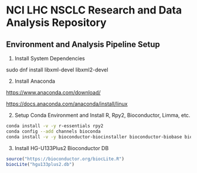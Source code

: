 # NCI LHC NSCLC Research and Data Analysis Repository

## Environment and Analysis Pipeline Setup

1. Install System Dependencies

sudo dnf install libxml-devel libxml2-devel

2. Install Anaconda

https://www.anaconda.com/download/

https://docs.anaconda.com/anaconda/install/linux

2. Setup Conda Environment and Install R, Rpy2, Bioconductor, Limma, etc.

```bash
conda install -v -y r-essentials rpy2
conda config --add channels bioconda
conda install -v -y bioconductor-biocinstaller bioconductor-biobase bioconductor-simpleaffy bioconductor-limma
```

3. Install HG-U133Plus2 Bioconductor DB

```R
source("https://bioconductor.org/biocLite.R")
biocLite("hgu133plus2.db")
```

